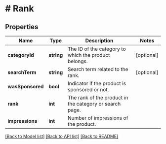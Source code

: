 # # Rank

## Properties

Name | Type | Description | Notes
------------ | ------------- | ------------- | -------------
**categoryId** | **string** | The ID of the category to which the product belongs. | [optional]
**searchTerm** | **string** | Search term related to the rank. | [optional]
**wasSponsored** | **bool** | Indicator if the product is sponsored or not. |
**rank** | **int** | The rank of the product in the category or search page. |
**impressions** | **int** | Number of impressions of the product. |

[[Back to Model list]](../../README.md#models) [[Back to API list]](../../README.md#endpoints) [[Back to README]](../../README.md)
